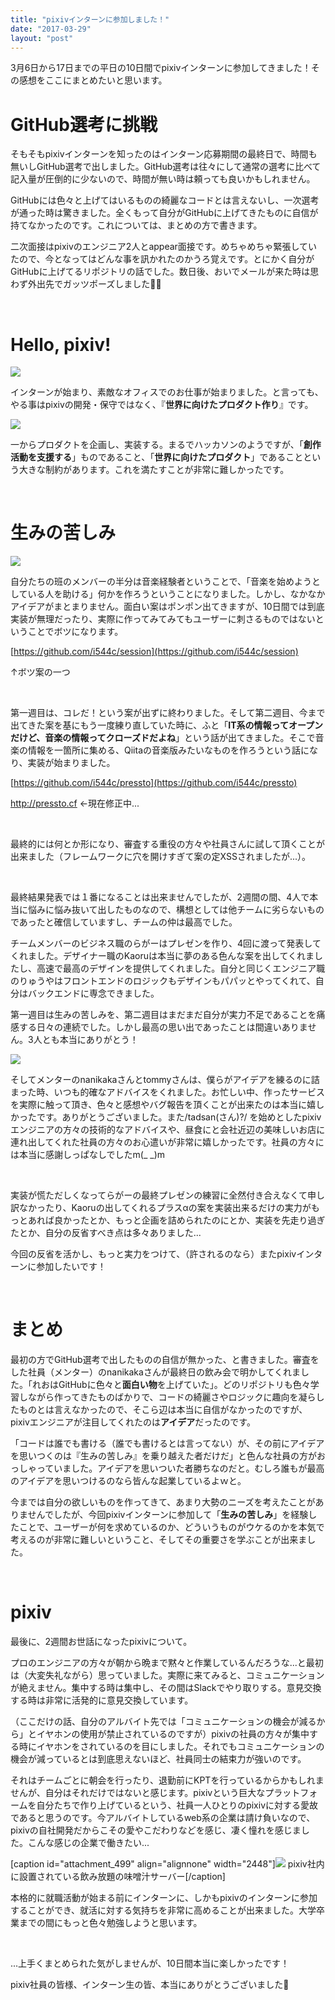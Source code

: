 ```yaml
---
title: "pixivインターンに参加しました！"
date: "2017-03-29"
layout: "post"
---
```


3月6日から17日までの平日の10日間でpixivインターンに参加してきました！その感想をここにまとめたいと思います。

# GitHub選考に挑戦

そもそもpixivインターンを知ったのはインターン応募期間の最終日で、時間も無いしGitHub選考で出しました。GitHub選考は往々にして通常の選考に比べて記入量が圧倒的に少ないので、時間が無い時は頼っても良いかもしれません。

GitHubには色々と上げてはいるものの綺麗なコードとは言えないし、一次選考が通った時は驚きました。全くもって自分がGitHubに上げてきたものに自信が持てなかったのです。これについては、まとめの方で書きます。

二次面接はpixivのエンジニア2人とappear面接です。めちゃめちゃ緊張していたので、今となってはどんな事を訊かれたのかうろ覚えです。とにかく自分がGitHubに上げてるリポジトリの話でした。数日後、おいでメールが来た時は思わず外出先でガッツポーズしました💪🏼

 

# Hello, pixiv!

[![](/assets/img/2017-03-07_19-34-04_620-1.jpeg)](http://test.blog.i544c.me/wp-content/uploads/2017/03/2017-03-07_19-34-04_620-1.jpeg)

インターンが始まり、素敵なオフィスでのお仕事が始まりました。と言っても、やる事はpixivの開発・保守ではなく、『**世界に向けたプロダクト作り**』です。

[![](/assets/img/IMG_6301-1.jpg)](http://test.blog.i544c.me/wp-content/uploads/2017/03/IMG_6301-1.jpg)

一からプロダクトを企画し、実装する。まるでハッカソンのようですが、「**創作活動を支援する**」ものであること、「**世界に向けたプロダクト**」であることという大きな制約があります。これを満たすことが非常に難しかったです。

 

# 生みの苦しみ

[![](/assets/img/IMG_6383-1.jpg)](http://test.blog.i544c.me/wp-content/uploads/2017/03/IMG_6383-1.jpg)

自分たちの班のメンバーの半分は音楽経験者ということで、「音楽を始めようとしている人を助ける」何かを作ろうということになりました。しかし、なかなかアイデアがまとまりません。面白い案はポンポン出てきますが、10日間では到底実装が無理だったり、実際に作ってみてみてもユーザーに刺さるものではないということでボツになります。

[https://github.com/i544c/session](https://github.com/i544c/session)

↑ボツ案の一つ

 

第一週目は、コレだ！という案が出ずに終わりました。そして第二週目、今まで出てきた案を基にもう一度練り直していた時に、ふと「**IT系の情報ってオープンだけど、音楽の情報ってクローズドだよね**」という話が出てきました。そこで音楽の情報を一箇所に集める、Qiitaの音楽版みたいなものを作ろうという話になり、実装が始まりました。

[https://github.com/i544c/pressto](https://github.com/i544c/pressto)

http://pressto.cf ←現在修正中...

 

最終的には何とか形になり、審査する重役の方々や社員さんに試して頂くことが出来ました（フレームワークに穴を開けすぎて案の定XSSされましたが...）。

 

最終結果発表では１番になることは出来ませんでしたが、2週間の間、4人で本当に悩みに悩み抜いて出したものなので、構想としては他チームに劣らないものであったと確信していますし、チームの仲は最高でした。

チームメンバーのビジネス職のらがーはプレゼンを作り、4回に渡って発表してくれました。デザイナー職のKaoruは本当に夢のある色んな案を出してくれましたし、高速で最高のデザインを提供してくれました。自分と同じくエンジニア職のりゅうやはフロントエンドのロジックもデザインもパパッとやってくれて、自分はバックエンドに専念できました。

第一週目は生みの苦しみを、第二週目はまだまだ自分が実力不足であることを痛感する日々の連続でした。しかし最高の思い出であったことは間違いありません。3人とも本当にありがとう！

[![](/assets/img/team-1.jpg)](http://test.blog.i544c.me/wp-content/uploads/2017/03/team-1.jpg)

そしてメンターのnanikakaさんとtommyさんは、僕らがアイデアを練るのに詰まった時、いつも的確なアドバイスをくれました。お忙しい中、作ったサービスを実際に触って頂き、色々と感想やバグ報告を頂くことが出来たのは本当に嬉しかったです。ありがとうございました。また/tadsan(さん)?/ を始めとしたpixivエンジニアの方々の技術的なアドバイスや、昼食にと会社近辺の美味しいお店に連れ出してくれた社員の方々のお心遣いが非常に嬉しかったです。社員の方々には本当に感謝しっぱなしでしたm(\_ \_)m

 

実装が慌ただしくなってらがーの最終プレゼンの練習に全然付き合えなくて申し訳なかったり、Kaoruの出してくれるプラスαの案を実装出来るだけの実力がもっとあれば良かったとか、もっと企画を詰められたのにとか、実装を先走り過ぎたとか、自分の反省すべき点は多々ありました...

今回の反省を活かし、もっと実力をつけて、（許されるのなら）またpixivインターンに参加したいです！

 

# まとめ

最初の方でGitHub選考で出したものの自信が無かった、と書きました。審査をした社員（メンター）のnanikakaさんが最終日の飲み会で明かしてくれました。「れおはGitHubに色々と**面白い物**を上げていた」。どのリポジトリも色々学習しながら作ってきたものばかりで、コードの綺麗さやロジックに趣向を凝らしたものとは言えなかったので、そこら辺は本当に自信がなかったのですが、pixivエンジニアが注目してくれたのは**アイデア**だったのです。

「コードは誰でも書ける（誰でも書けるとは言ってない）が、その前にアイデアを思いつくのは『生みの苦しみ』を乗り越えた者だけだ」と色んな社員の方がおっしゃっていました。アイデアを思いついた者勝ちなのだと。むしろ誰もが最高のアイデアを思いつけるのなら皆んな起業しているよｗと。

今までは自分の欲しいものを作ってきて、あまり大勢のニーズを考えたことがありませんでしたが、今回pixivインターンに参加して「**生みの苦しみ**」を経験したことで、ユーザーが何を求めているのか、どういうものがウケるのかを本気で考えるのが非常に難しいということ、そしてその重要さを学ぶことが出来ました。

 

# pixiv

最後に、2週間お世話になったpixivについて。

プロのエンジニアの方々が朝から晩まで黙々と作業しているんだろうな...と最初は（大変失礼ながら）思っていました。実際に来てみると、コミュニケーションが絶えません。集中する時は集中し、その間はSlackでやり取りする。意見交換する時は非常に活発的に意見交換しています。

（ここだけの話、自分のアルバイト先では「コミュニケーションの機会が減るから」とイヤホンの使用が禁止されているのですが）pixivの社員の方々が集中する時にイヤホンをされているのを目にしました。それでもコミュニケーションの機会が減っているとは到底思えないほど、社員同士の結束力が強いのです。

それはチームごとに朝会を行ったり、退勤前にKPTを行っているからかもしれませんが、自分はそれだけではないと感じます。pixivという巨大なプラットフォームを自分たちで作り上げているという、社員一人ひとりのpixivに対する愛故であると思うのです。今アルバイトしているweb系の企業は請け負いなので、pixivの自社開発だからこその愛やこだわりなどを感じ、凄く憧れを感じました。こんな感じの企業で働きたい...

\[caption id="attachment\_499" align="alignnone" width="2448"\][![](/assets/img/2017-03-13_20-16-11_405-e1490797183517-1.jpeg)](http://test.blog.i544c.me/wp-content/uploads/2017/03/2017-03-13_20-16-11_405-e1490797183517-1.jpeg) pixiv社内に設置されている飲み放題の味噌汁サーバー\[/caption\]

本格的に就職活動が始まる前にインターンに、しかもpixivのインターンに参加することができ、就活に対する気持ちを非常に高めることが出来ました。大学卒業までの間にもっと色々勉強しようと思います。

 

...上手くまとめられた気がしませんが、10日間本当に楽しかったです！

pixiv社員の皆様、インターン生の皆、本当にありがとうございました👏
